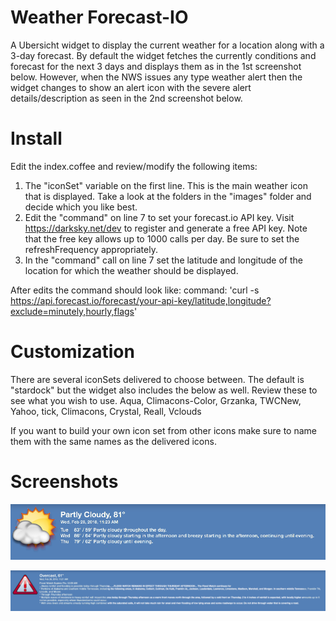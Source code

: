# Weather Forecast-IO
A Ubersicht widget to display the current weather for a location along with a 3-day forecast. By default the widget fetches the currently
conditions and forecast for the next 3 days and displays them as in the 1st screenshot below. However, when the NWS issues any type
weather alert then the widget changes to show an alert icon with the severe alert details/description as seen in the 2nd screenshot below.

# Install
Edit the index.coffee and review/modify the following items:
1) The "iconSet" variable on the first line. This is the main weather icon that is displayed. Take a look at the folders in the "images" folder and decide
which you like best.
2) Edit the "command" on line 7 to set your forecast.io API key. Visit https://darksky.net/dev to register and generate a free API key. Note that the free
key allows up to 1000 calls per day. Be sure to set the refreshFrequency appropriately.
3) In the "command" call on line 7 set the latitude and longitude of the location for which the weather should be displayed.

After edits the command should look like:
command: 'curl -s https://api.forecast.io/forecast/your-api-key/latitude,longitude?exclude=minutely,hourly,flags'

# Customization
There are several iconSets delivered to choose between. The default is "stardock" but the widget also includes the
below as well. Review these to see what you wish to use.
Aqua, Climacons-Color, Grzanka, TWCNew, Yahoo, tick, Climacons, Crystal, Reall, Vclouds

If you want to build your own icon set from other icons make sure to name them with the same names as the delivered icons.

# Screenshots

![Alt text](/screenshot.png?raw=true)

![Alt text](/alert.png?raw=true)
